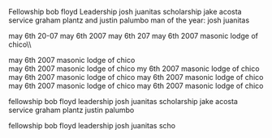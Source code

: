 Fellowship bob floyd
Leadership josh juanitas
scholarship jake acosta
service graham plantz and justin palumbo
man of the year: josh juanitas


may 6th 20-07 may 6th 2007 may 6th 207 may 6th 2007 masonic lodge of chico\\\


may 6th 2007 masonic lodge of chico\
may 6th 2007 masonic lodge of chico
my 6th 2007 masonic lodge of chico
may 6th 2007 masonic lodge of chico
may 6th 2007 masonic lodge of chico
may 6th 2007 masonic lodge of chico
may 6th 2007 masonic lodge of chico


fellowship bob floyd
leadership josh juanitas
scholarship jake acosta
service graham plantz justin palumbo





















fellowship bob floyd
leadership josh juanitas
scho